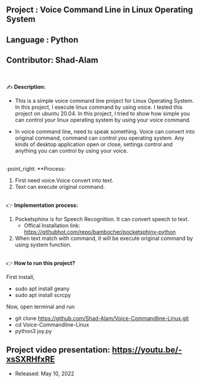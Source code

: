 
## Project    : Voice Command Line in Linux Operating System 
## Language   : Python
## Contributor: Shad-Alam 

<br/>

:writing_hand: **Description:** <br/>

- This is a simple voice command line project for Linux Operating System. In this project, I execute linux command by using voice. I tested this project on ubuntu 20.04. In this project, I tried to show how simple you can control your linux operating system by using your voice command.

- In voice command line, need to speak something. Voice can convert into original command, command can control you operating system. Any kinds of desktop application open or close, settings control and anything you can control by using your voice.
<br/>
:point_right:  **Process:

1. First need voice.Voice convert into text. <br/>
2. Text can execute original command. <br/> <br/>

:point_right:     **Implementation process:** <br/>
1. Pocketsphinx is for Speech Recognition. It can convert speech to text. <br/>
   - Offical Installation link: https://githubhot.com/repo/bambocher/pocketsphinx-python <br/>
2. When text match with command, it will be execute original command by using system function. <br/> <br/>

:point_right:     **How to run this project?**

First install, <br/>
- sudo apt install geany <br/>
- sudo apt install scrcpy <br/>

Now, open terminal and run <br/> 
  - git clone https://github.com/Shad-Alam/Voice-Commandline-Linux.git <br/> 
  - cd Voice-Commandline-Linux <br/> 
  - python3 joy.py <br/> 

## Project video presentation: https://youtu.be/-xsSXRHfxRE

* Released: May 10, 2022
